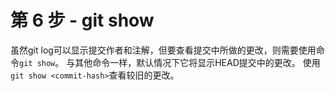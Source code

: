 # 第 6 步 - git show
虽然git log可以显示提交作者和注解，但要查看提交中所做的更改，则需要使用命令`git show`。
与其他命令一样，默认情况下它将显示HEAD提交中的更改。 使用`git show <commit-hash>`查看较旧的更改。
